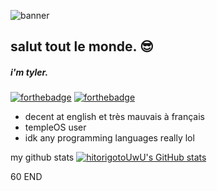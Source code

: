 ![banner](https://user-images.githubusercontent.com/92250654/138549801-ec9ecb88-66c5-416d-906f-47d3ac1ace2c.png)

## salut tout le monde. :sunglasses:

##### i'm tyler.
[![forthebadge](https://forthebadge.com/images/badges/powered-by-energy-drinks.svg)](https://forthebadge.com)
[![forthebadge](https://forthebadge.com/images/badges/made-with-crayons.svg)](https://forthebadge.com)

* decent at english et très mauvais à français
* templeOS user
* idk any programming languages really lol

my github stats
[![hitorigotoUwU's GitHub stats](https://github-readme-stats.vercel.app/api?username=hitorigotoUwU&show_icons=true&theme=solarized-dark)
](https://github.com/anuraghazra/github-readme-stats)


60 END
